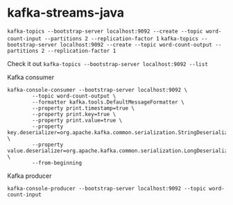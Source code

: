 # kafka-streams-java
```kafka-topics --bootstrap-server localhost:9092 --create --topic word-count-input --partitions 2 --replication-factor 1```
```kafka-topics --bootstrap-server localhost:9092 --create --topic word-count-output --partitions 2 --replication-factor 1```

Check it out
```kafka-topics --bootstrap-server localhost:9092 --list```

Kafka consumer
```
kafka-console-consumer --bootstrap-server localhost:9092 \
        --topic word-count-output \
        --formatter kafka.tools.DefaultMessageFormatter \
        --property print.timestamp=true \
        --property print.key=true \
        --property print.value=true \
        --property key.deserializer=org.apache.kafka.common.serialization.StringDeserializer \
        --property value.deserializer=org.apache.kafka.common.serialization.LongDeserializer \
        --from-beginning
```

Kafka producer
```
kafka-console-producer --bootstrap-server localhost:9092 --topic word-count-input
```
